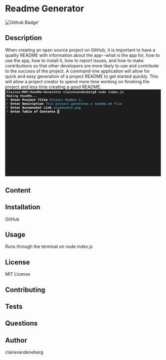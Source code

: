 
# Readme Generator
![Github Badge](https://img.shields.io/github/followers/clairevandeneberg}?label=Follow%20Me%20On%20GitHub&style=social)'
## Description 
When creating an open source project on GitHub, it is important to have a quality README with information about the app--what is the app for, how to use the app, how to install it, how to report issues, and how to make contributions so that other developers are more likely to use and contribute to the success of the project. A command-line application will allow for quick and easy generation of a project README to get started quickly. This will allow a project creator to spend more time working on finishing the project and less time creating a good README.
![Image description](screenshot.png)
## Content 

## Installation 
GitHub
## Usage 
Runs through the terminal on node index.js
## License 
MIT License
## Contributing 

## Tests 

## Questions 

## Author 
clairevandeneberg
